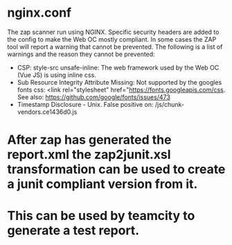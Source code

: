 # nginx.conf

The zap scanner run using NGINX. Specific security headers are added to the config to make the Web OC mostly compliant.
In some cases the ZAP tool will report a warning that cannot be prevented. The following is a list of warnings and the reason they cannot be prevented:

- CSP: style-src unsafe-inline: The web framework used by the Web OC (Vue JS) is using inline css.
- Sub Resource Integrity Attribute Missing: Not supported by the googles fonts css: <link rel="stylesheet" href="https://fonts.googleapis.com/css. See also: https://github.com/google/fonts/issues/473
- Timestamp Disclosure - Unix. False positive on: /js/chunk-vendors.ce1436d0.js

# After zap has generated the report.xml the zap2junit.xsl transformation can be used to create a junit compliant version from it.

# This can be used by teamcity to generate a test report.

